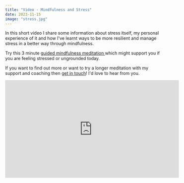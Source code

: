 ```yaml
---
title: "Video - Mindfulness and Stress"
date: 2023-11-15
image: "stress.jpg"
---
```

In this short video I share some information about stress itself, my personal experience of it and how I've learnt ways to be more resilient and manage stress in a better way through mindfulness.

  
Try this 3 minute [guided mindfulness meditation ](/blogs/feet-on-floor-body-on-chair)which might support you if you are feeling stressed or ungrounded today. 

If you want to find out more or want to try a longer meditation with my support and coaching then [get in touch](/contact)! I'd love to hear from you.

<iframe width="560" height="315" src="https://www.youtube.com/embed/0dELa320Avk?si=6Mh5AytZP4VIpkQx" title="YouTube video player" frameborder="0" allow="accelerometer; autoplay; clipboard-write; encrypted-media; gyroscope; picture-in-picture; web-share" referrerpolicy="strict-origin-when-cross-origin" allowfullscreen></iframe>